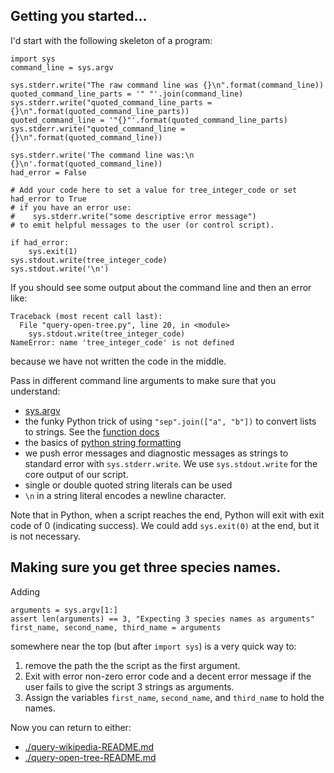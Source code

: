 ## Getting you started...

I'd start with the following skeleton of a program:

    import sys
    command_line = sys.argv
    
    sys.stderr.write("The raw command line was {}\n".format(command_line))
    quoted_command_line_parts = '" "'.join(command_line)
    sys.stderr.write("quoted_command_line_parts = {}\n".format(quoted_command_line_parts))
    quoted_command_line = '"{}"'.format(quoted_command_line_parts)
    sys.stderr.write("quoted_command_line = {}\n".format(quoted_command_line))
    
    sys.stderr.write('The command line was:\n  {}\n'.format(quoted_command_line))
    had_error = False
    
    # Add your code here to set a value for tree_integer_code or set had_error to True
    # if you have an error use:
    #    sys.stderr.write("some descriptive error message")
    # to emit helpful messages to the user (or control script).
    
    if had_error:
        sys.exit(1)
    sys.stdout.write(tree_integer_code)
    sys.stdout.write('\n')
    
If you should see some output about the command line and then an error like:

    Traceback (most recent call last):
      File "query-open-tree.py", line 20, in <module>
        sys.stdout.write(tree_integer_code)
    NameError: name 'tree_integer_code' is not defined

because we have not written the code in the middle.

Pass in different command line arguments to make sure that you understand:
  * [sys.argv](https://docs.python.org/3/library/sys.html#sys.argv)
  * the funky Python trick of using `"sep".join(["a", "b"])` to convert lists to strings.
     See the [function docs](https://docs.python.org/3/library/stdtypes.html?highlight=str.join#str.join)
  * the basics of [python string formatting](https://docs.python.org/3/library/stdtypes.html?highlight=str.join#str.format)
  * we push error messages and diagnostic messages as strings to standard error
     with `sys.stderr.write`. We use `sys.stdout.write` for the core output of our script.
  * single or double quoted string literals can be used
  * `\n` in a string literal encodes a newline character.

Note that in Python, when a script reaches the end, Python will exit with exit code of 0
(indicating success).
We could add `sys.exit(0)` at the end, but it  is not necessary.

## Making sure you get three species names.
Adding

    arguments = sys.argv[1:]
    assert len(arguments) == 3, "Expecting 3 species names as arguments"
    first_name, second_name, third_name = arguments

somewhere near the top (but after `import sys`) is a very quick way to:
  1. remove the path the the script as the first argument.
  2. Exit with error non-zero error code and a decent error message if the user
   fails to give the script 3 strings as arguments.
  3. Assign the variables `first_name`, `second_name`, and `third_name` to hold the names.


Now you can return to either:
  * [./query-wikipedia-README.md](./query-wikipedia-README.md#Next)
  * [./query-open-tree-README.md](./query-open-tree-README.md#Next)